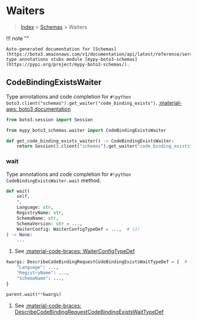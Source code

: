 # Waiters

> [Index](../README.md) > [Schemas](./README.md) > Waiters

!!! note ""

    Auto-generated documentation for [Schemas](https://boto3.amazonaws.com/v1/documentation/api/latest/reference/services/schemas.html#Schemas)
    type annotations stubs module [mypy-boto3-schemas](https://pypi.org/project/mypy-boto3-schemas/).

## CodeBindingExistsWaiter

Type annotations and code completion for `#!python boto3.client("schemas").get_waiter("code_binding_exists")`.
[:material-aws: boto3 documentation](https://boto3.amazonaws.com/v1/documentation/api/latest/reference/services/schemas.html#Schemas.Waiter.CodeBindingExists)

```python title="Usage example"
from boto3.session import Session

from mypy_boto3_schemas.waiter import CodeBindingExistsWaiter

def get_code_binding_exists_waiter() -> CodeBindingExistsWaiter:
    return Session().client("schemas").get_waiter("code_binding_exists")
```


### wait

Type annotations and code completion for `#!python CodeBindingExistsWaiter.wait` method.

```python title="Method definition"
def wait(
    self,
    *,
    Language: str,
    RegistryName: str,
    SchemaName: str,
    SchemaVersion: str = ...,
    WaiterConfig: WaiterConfigTypeDef = ...,  # (1)
) -> None:
    ...
```

1. See [:material-code-braces: WaiterConfigTypeDef](./type_defs.md#waiterconfigtypedef) 


```python title="Usage example with kwargs"
kwargs: DescribeCodeBindingRequestCodeBindingExistsWaitTypeDef = {  # (1)
    "Language": ...,
    "RegistryName": ...,
    "SchemaName": ...,
}

parent.wait(**kwargs)
```

1. See [:material-code-braces: DescribeCodeBindingRequestCodeBindingExistsWaitTypeDef](./type_defs.md#describecodebindingrequestcodebindingexistswaittypedef) 
